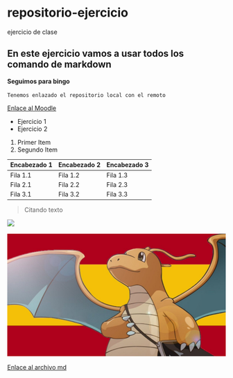 # repositorio-ejercicio
 ejercicio de clase

## En este ejercicio vamos a usar todos los comando de markdown

**Seguimos para bingo**

`Tenemos enlazado el repositorio local con el remoto`

[Enlace al Moodle](https://informatica.iesalbarregas.com/my/)

* Ejercicio 1
* Ejercicio 2

1. Primer Item
2. Segundo Item

| Encabezado 1 | Encabezado 2 | Encabezado 3
| --- | --- | --- | 
| Fila 1.1 | Fila 1.2 | Fila 1.3 |
| Fila 2.1 | Fila 2.2 | Fila 2.3 |
| Fila 3.1 | Fila 3.2 | Fila 3.3 |

>Citando texto

[![](https://josefacchin.com/wp-content/uploads/2020/02/como-quitar-el-fondo-de-una-imagen.png)](https://josefacchin.com/como-quitar-el-fondo-de-una-imagen/)

![](IMAGEN\dragonite.jpg)

[Enlace al archivo md](ejercicio.md)